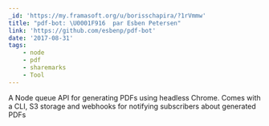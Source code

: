 ```yaml
---
_id: 'https://my.framasoft.org/u/borisschapira/?1rVmmw'
title: "pdf-bot: \U0001F916  par Esben Petersen"
link: 'https://github.com/esbenp/pdf-bot'
date: '2017-08-31'
tags:
    - node
    - pdf
    - sharemarks
    - Tool
---
```


<div class="markdown"><p>A Node queue API for generating PDFs using headless Chrome. Comes with a CLI, S3 storage and webhooks for notifying subscribers about generated PDFs
</p></div>

